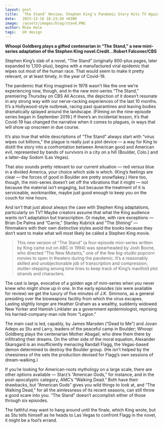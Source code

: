 ```yaml
---
layout: post
title:  ‘The Stand’ Review; Stephen King’s Pandemic Story Hits TV Again
date:   2023-12-16 18:23:28 +0300
image:  /assets/images/blog/stand.PNG
author: Mike Hale
tags:   UX design
---
```


**Whoopi Goldberg plays a gifted centenarian in “The Stand,” a new mini-series adaptation of the Stephen King novel.Credit...Robert Falconer/CBS**

Stephen King’s slab of a novel, “The Stand” (originally 800-plus pages, later expanded to 1,100-plus), begins with a manufactured viral epidemic that wipes out most of the human race. That would seem to make it pretty relevant, or at least timely, in the year of Covid-19.

The pandemic that King imagined in 1978 wasn’t like the one we’re experiencing now, though, and in the new mini-series “The Stand,” premiering Thursday on CBS All Access, the depiction of it doesn’t resonate in any strong way with our nerve-racking experiences of the last 10 months. It’s a Hollywood-style outbreak, racing past quarantines and leaving bodies dramatically splayed around the landscape. (Filming on the nine-episode series began in September 2019.) If there’s an incidental lesson, it’s that Covid-19 has changed the narrative when it comes to plagues, in ways that will show up onscreen in due course.

It’s also true that while descriptions of “The Stand” always start with “virus wipes out billions,” the plague is really just a plot device — a way for King to distill the story into a confrontation between American good and American evil, represented by bands of survivors in a city on a hill (Boulder, Colo.) and a latter-day Sodom (Las Vegas).

That also sounds pretty relevant to our current situation — red versus blue in a divided America, your choice which side is which. (King’s feelings are clear — the forces of good in Boulder are pretty snowflakey.) Here too, though, the mini-series doesn’t set off the vibrations that it might — not because the material isn’t engaging, but because the treatment of it is serviceable, workmanlike, maybe just good enough to keep you on the couch for nine hours.

And isn’t that just about always the case with Stephen King adaptations, particularly on TV? Maybe creators assume that what the King audience wants isn’t adaptation but transcription. Or maybe, with rare exceptions — Brian De Palma and “Carrie,” Stanley Kubrick and “The Shining” — filmmakers with their own distinctive styles avoid the books because they don’t want to make what will most likely be called a Stephen King movie.

> This new version of “The Stand” (a four-episode mini-series written by King came out on ABC in 1994) was spearheaded by Josh Boone, who directed “The New Mutants,” one of the few big-studio popcorn movies to open in theaters during the pandemic. It’s a reasonably skilled and unobjectionable job of transcription and compression, stutter-stepping among time lines to keep track of King’s manifold plot strands and characters.

The cast is large, evocative of a golden age of mini-series when you never knew who might show up in one. In the early episodes (six were available for review) we get the luxury of five minutes of J.K. Simmons, as a general presiding over the bioweapons facility from which the virus escapes. Lasting slightly longer are Heather Graham as a wealthy, suddenly widowed New Yorker and Hamish Linklater as a government epidemiologist, reprising his harried-company-man role from “Legion.”

The main cast is led, capably, by James Marsden (“Dead to Me”) and Jovan Adepo as Stu and Larry, leaders of the peaceful camp in Boulder; Whoopi Goldberg plays the centenarian Mother Abagail, who drew them there by infiltrating their dreams. On the other side of the moral equation, Alexander Skarsgard is an insufficiently menacing Randall Flagg, the Vegas-based demon determined to destroy the Boulder group. (He isn’t helped by the cheesiness of the sets the production devised for Flagg’s own sessions of dream-walking.)

If you’re looking for American-roots mythology on a large scale, there are other options available — Starz’s “American Gods,” for instance, and in the post-apocalyptic category, AMC’s “Walking Dead.” Both have their drawbacks, but “American Gods” gives you wild things to look at, and “The Walking Dead,” for all the aimlessness of its recent seasons, can still throw a good scare into you. “The Stand” doesn’t accomplish either of those through six episodes.

The faithful may want to hang around until the finale, which King wrote, but as Stu tells himself as he heads to Las Vegas to confront Flagg in the novel, it might be a fool’s errand.